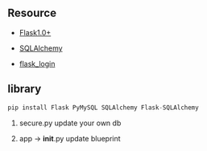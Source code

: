 
## Resource

* [Flask1.0+](https://flask.palletsprojects.com/en/1.1.x/)
* [SQLAlchemy](https://www.sqlalchemy.org/)

* [flask_login]( https://www.cnblogs.com/qjj19931230/p/12405555.html)


## library

```py
pip install Flask PyMySQL SQLAlchemy Flask-SQLAlchemy
```

1. secure.py  update your own db

2. app -> __init__.py   update blueprint
